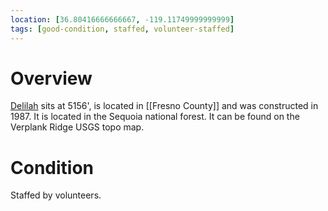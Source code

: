 ```yaml
---
location: [36.80416666666667, -119.11749999999999]
tags: [good-condition, staffed, volunteer-staffed]
---
```


# Overview

[Delilah](http://www.peakbagging.com/CALookoutPhotos/Delilah.html) sits at 5156', is located in [[Fresno County]] and was constructed in 1987. It is located in the Sequoia national forest. It can be found on the Verplank Ridge USGS topo map.

# Condition

Staffed by volunteers.